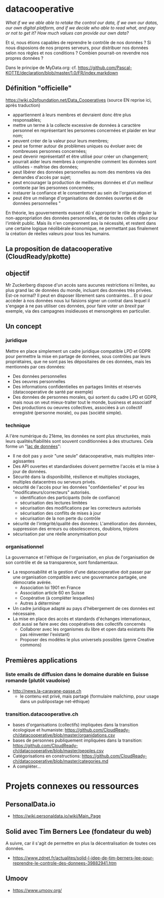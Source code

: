 # datacooperative
_What if we we able able to retake the control our data, if we own our datas, our own digital platform, and if we decide who able to read what, and pay or not to get it? How much values can provide our own data?_

Et si, nous étions capables de reprendre le contrôle de nos données ? Si nous disposions de nos propres serveurs, pour distribuer nos données selon nos règles et nos conditions ? Combien pourrait-on revendre nos propres données ?

Dans le principe de MyData.org: cf. https://github.com/Pascal-KOTTE/declaration/blob/master/1.0/FR/index.markdown

## Définition "officielle"
https://wiki.p2pfoundation.net/Data_Cooperatives (source EN reprise ici, après traduction)
* appartiennent à leurs membres et devraient donc être plus responsables;
* mettre un terme à la collecte excessive de données à caractère personnel en représentant les personnes concernées et plaider en leur nom;
* peuvent créer de la valeur pour leurs membres;
* peut se former autour de problèmes uniques ou évoluer avec de nombreuses personnes concernées;
* peut devenir représentatif et être utilisé pour créer un changement;
* pourrait aider leurs membres à comprendre comment les données sont utilisées - maîtrise des données;
* peut libérer des données personnelles au nom des membres via des demandes d'accès par sujet;
* peut encourager la production de meilleures données et d'un meilleur contexte par les personnes concernées;
* instaurer la confiance et le consentement au sein de l'organisation et
* peut être un mélange d'organisations de données ouvertes et de données personnelles "

En théorie, les gouvernements eussent dû s'approprier le rôle de réguler la non-appropriation des données personnelles, et de toutes celles utiles pour l'intérêt public. Mais ils n'en comprennent pas la nécessité, et restent dans une certaine logique néolibérale économique, ne permettant pas finalement la création de réelles valeurs pour tous les humains.

## La proposition de datacooperative (CloudReady/pkotte)
## objectif
Mr Zuckerberg dispose d'un accès sans aucunes restrictions ni limites, au plus grand lac de données du monde, incluant des données très privées. Est-ce normal? Il peut en disposer librement sans contraintes... Et si pour accéder à nos données nous lui faisions signer un contrat dans lequel il s'engage à ne pas utiliser ces données, pour faire voter un _brexit_ par exemple, via des campagnes insidieuses et mensongères en particulier.
## Un concept
### juridique
Mettre en place simplement un cadre juridique compatible LPD et GDPR pour permettre la mise en partage de données, sous contrôles par leurs propriétaires, que ne sont pas les dépositaires de ces données, mais les mentionnés par ces données:
* Des données personnelles
* Des oeuvres personnelles
* Des informations confidentielles en partages limités et réservés (datacooperative de santé par exemple)
* Des données de personnes morales, qui sortent du cadre LPD et GDPR, mais nous on veut mieux-traiter tout le monde, business et associatif
* Des productions ou oeuvres collectives, associées à un collectif enregistré (personne morale), ou pas (société simple).
### technique
A l'ère numérique du 21ème, les données ne sont plus structurées, mais leurs qualités/fiabilités sont souvent conditionnées à des structures. Cela forme un "[lac de données](https://fr.wikipedia.org/wiki/Lac_de_donn%C3%A9es)":
* Il ne doit pas y avoir "une seule" datacooperative, mais multiples inter-agissantes
* Des API ouvertes et standardisées doivent permettre l'accès et la mise à jour de données.
* Sécurité dans la disponibilité, résilience et multiples stockages, multiples datacentres ou serveurs privés.
* sécurité de l'accès pour les données "confidentielles" et pour les "modificateurs/correcteurs" autorisés.
  * identification des participants (toile de confiance)
  * sécurisation des lectures limitées
  * sécurisation des modifications par les correcteurs autorisés
  * sécurisation des conflits de mises à jour
  * sécurisation de la non perte du contrôle 
* sécurité de l'intégrité/qualité des données: L'amélioration des données, suppression des erreurs ou obsolescences, doublons, triplons
* sécurisation par une réelle anonymisation pour 

### organisationnel
La gouvernance et l'éthique de l'organisation, en plus de l'organisation de son contrôle et de sa transparence, sont fondamentaux.
* La responsabilité et la gestion d'une datacooperative doit passer par une organisation compatible avec une gouvernance partagée, une démocratie avérée.
  * Association loi 1901 en France
  * Association article 60 en Suisse
  * Coopérative (à compléter lesquelles)
  * Autres à déterminer
* Un cadre juridique adapté au pays d'hébergement de ces données est nécessaire.
* La mise en place des accès et standards d'échanges internationaux, doit aussi se faire avec des coopératives des collectifs concernés
  * Collaborer avec les organismes du libre et open data existants (Ne pas réinventer l'existant)
  * Proposer des modèles le plus universels possibles (genre Creative commons)

## Premières applications
### liste emails de diffusion dans le domaine durable en Suisse romande (plutôt vaudoise)
* http://news.la-caravane-passe.ch
  * le contenu est privé, mais partagé (formulaire mailchimp, pour usage dans un publipostage net-éthique)
### transition.datacooperative.ch
* bases d'organisations (collectifs) impliquées dans la transition écologique et humaniste: https://github.com/CloudReady-ch/datacooperative/blob/master/organidations.csv
* bases de personnes publiquement impliquées dans la transition: https://github.com/CloudReady-ch/datacooperative/blob/master/peoples.csv
* Catégorisations en constructions: https://github.com/CloudReady-ch/datacooperative/blob/master/categories.md
* A compléter...

# Projets connexes ou ressources
## PersonalData.io
* https://wiki.personaldata.io/wiki/Main_Page
## Solid avec Tim Berners Lee (fondateur du web)
A suivre, car il s'agit de permettre en plus la décentralisation de toutes ces données.
* https://www.zdnet.fr/actualites/solid-l-idee-de-tim-berners-lee-pour-reprendre-le-controle-des-donnees-39882941.htm
## Umoov
* https://www.umoov.org/
